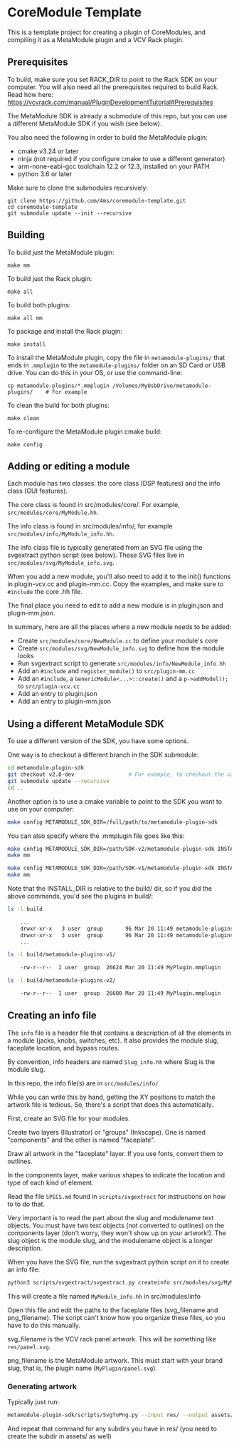 # CoreModule Template

This is a template project for creating a plugin of CoreModules, and 
compiling it as a MetaModule plugin and a VCV Rack plugin.

## Prerequisites
To build, make sure you set RACK_DIR to point to the Rack SDK on your computer.
You will also need all the prerequisites required to build Rack. Read how here:
https://vcvrack.com/manual/PluginDevelopmentTutorial#Prerequisites

The MetaModule SDK is already a submodule of this repo, but you can use a
different MetaModule SDK if you wish (see below).

You also need the following in order to build the MetaModule plugin:
- cmake v3.24 or later
- ninja (not required if you configure cmake to use a different generator)
- arm-none-eabi-gcc toolchain 12.2 or 12.3, installed on your PATH
- python 3.6 or later


Make sure to clone the submodules recursively:

```
git clone https://github.com/4ms/coremodule-template.git
cd coremodule-template
git submodule update --init --recursive
```

## Building

To build just the MetaModule plugin:
```
make mm
```

To build just the Rack plugin:
```
make all
```

To build both plugins:
```
make all mm
```

To package and install the Rack plugin:
```
make install
```

To install the MetaModule plugin, copy the file in `metamodule-plugins/` that
ends in `.mmplugin` to the `metamodule-plugins/` folder on an SD Card or USB
drive. You can do this in your OS, or use the command-line:

```
cp metamodule-plugins/*.mmplugin /Volumes/MyUsbDrive/metamodule-plugins/    # For example
```

To clean the build for both plugins:
```
make clean
```

To re-configure the MetaModule plugin cmake build:
```
make config
```

## Adding or editing a module

Each module has two classes: the core class (DSP features) and the info class (GUI features).

The core class is found in src/modules/core/. For example, `src/modules/core/MyModule.hh`.

The info class is found in src/modules/info/, for example `src/modules/info/MyModule_info.hh`.

The info class file is typically generated from an SVG file using the
svgextract python script (see below). These SVG files live in
`src/modules/svg/MyModule_info.svg`.

When you add a new module, you'll also need to add it to the init() functions in plugin-vcv.cc and plugin-mm.cc.
Copy the examples, and make sure to `#include` the core .hh file.

The final place you need to edit to add a new module is in plugin.json and plugin-mm.json.

In summary, here are all the places where a new module needs to be added:
- Create `src/modules/core/NewModule.cc` to define your module's core
- Create `src/modules/svg/NewModule_info.svg` to define how the module looks
- Run svgextract script to generate `src/modules/info/NewModule_info.hh`
- Add an `#include` and `register_module()` to `src/plugin-mm.cc`
- Add an `#include`, a `GenericModule<...>::create()` and a `p->addModel();` to `src/plugin-vcv.cc`
- Add an entry to plugin.json
- Add an entry to plugin-mm.json


## Using a different MetaModule SDK

To use a different version of the SDK, you have some options.

One way is to checkout a different branch in the SDK submodule:

```bash
cd metamodule-plugin-sdk
git checkout v2.0-dev                 # For example, to checkout the v2.0-dev branch
git submodule update --recursive
cd ..
```

Another option is to use a cmake variable to point to the SDK you want to use on your computer:

```bash
make config METAMODULE_SDK_DIR=/full/path/to/metamodule-plugin-sdk
```

You can also specify where the .mmplugin file goes like this:

```bash
make config METAMODULE_SDK_DIR=/path/SDK-v2/metamodule-plugin-sdk INSTALL_DIR=metamodule-plugins-v2
make mm

make config METAMODULE_SDK_DIR=/path/SDK-v1/metamodule-plugin-sdk INSTALL_DIR=metamodule-plugins-v1
make mm
```

Note that the INSTALL_DIR is relative to the build/ dir, so if you did the
above commands, you'd see the plugins in build/:

```bash
ls -l build

    ...
    drwxr-xr-x   3 user  group       96 Mar 20 11:49 metamodule-plugins-v1/
    drwxr-xr-x   3 user  group       96 Mar 20 11:49 metamodule-plugins-v2/
    ...

ls -l build/metamodule-plugins-v1/

    -rw-r--r--  1 user  group  26624 Mar 20 11:49 MyPlugin.mmplugin

ls -l build/metamodule-plugins-v2/

    -rw-r--r--  1 user  group  26600 Mar 20 11:49 MyPlugin.mmplugin
```

## Creating an info file

The `info` file is a header file that contains a description of all the elements in a module (jacks, knobs, switches, etc).
It also provides the module slug, faceplate location, and bypass routes.

By convention, info headers are named `Slug_info.hh` where Slug is the module slug.

In this repo, the info file(s) are in `src/modules/info/`

While you can write this by hand, getting the XY positions to match the artwork file is tedious. So, there's a script that
does this automatically.

First, create an SVG file for your modules.

Create two layers (Illustrator) or "groups" (Inkscape). One is named "components" and the other is named "faceplate".

Draw all artwork in the "faceplate" layer. If you use fonts, convert them to outlines.

In the components layer, make various shapes to indicate the location and type of each kind of element.

Read the file `SPECS.md` found in `scripts/svgextract` for instructions on how to to do that.

Very important is to read the part about the slug and modulename text objects.
You must have two text objects (not converted to outlines) on the components
layer (don't worry, they won't show up on your artwork!). The slug object is the module slug,
and the modulename object is a longer description.

When you have the SVG file, run the svgextract python script on it to create an info file:

```bash
python3 scripts/svgextract/svgextract.py createinfo src/modules/svg/MyModule_info.svg src/modules/info/
```

This will create a file named `MyModule_info.hh` in src/modules/info


Open this file and edit the paths to the faceplate files (svg_filename and png_filename).
The script can't know how you organize these files, so you have to do this manually.

svg_filename is the VCV rack panel artwork. This will be something like `res/panel.svg`. 

png_filename is the MetaModule artwork. This must start with your brand slug, that is, the plugin name (`MyPlugin/panel.svg`).


### Generating artwork

Typically just run:
```bash
metamodule-plugin-sdk/scripts/SvgToPng.py --input res/ --output assets/
```

And repeat that command for any subdirs you have in res/ (you need to create the subdir in assets/ as well)

